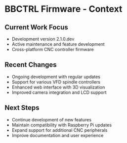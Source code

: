 # BBCTRL Firmware - Context

## Current Work Focus
- Development version 2.1.0.dev
- Active maintenance and feature development
- Cross-platform CNC controller firmware

## Recent Changes
- Ongoing development with regular updates
- Support for various VFD spindle controllers
- Enhanced web interface with 3D visualization
- Improved camera integration and LCD support

## Next Steps
- Continue development of new features
- Maintain compatibility with Raspberry Pi updates
- Expand support for additional CNC peripherals
- Improve documentation and user experience